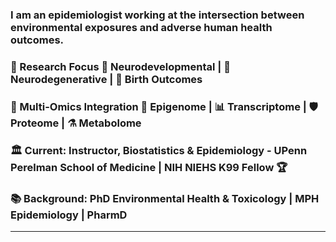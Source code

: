 ### I am an **epidemiologist** working at the intersection between environmental exposures and adverse human health outcomes.

### 🔬 Research Focus 🧠 Neurodevelopmental | 🧬 Neurodegenerative | 👶 Birth Outcomes

### 🧬 Multi-Omics Integration 🔗 Epigenome | 📊 Transcriptome | 🛡️ Proteome | ⚗️ Metabolome

### 🏛️ Current: Instructor, Biostatistics & Epidemiology - UPenn Perelman School of Medicine | NIH NIEHS K99 Fellow 🏆

### 📚 Background: PhD Environmental Health & Toxicology | MPH Epidemiology | PharmD

---

